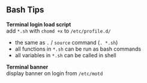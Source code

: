 Bash Tips
---

**Terminal login load script**  
add `*.sh` with `chomd +x` to `/etc/profile.d/`  
- the same as `.` / `source` command (`. *.sh`)  
- all functions in `*.sh` can be run as bash commands
- all variables in `*.sh` can be called in shell

**Terminal banner**  
display banner on login from `/etc/motd`  
